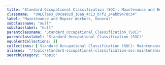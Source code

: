 ```yaml
--- 
 title: "Standard Occupational Classification (SOC): Maintenance and Repair Workers, General" 
 classname:  "OWLClass_80caa02d_16aa_4c13_b7f2_24abb9478c34" 
 label: "Maintenance and Repair Workers, General" 
 subclassname: "null" 
 subclasslabel: "null" 
 parentclassname: "Standard_Occupational_Classification_(SOC)" 
 parentclasslabel: "Standard Occupational Classification (SOC)" 
 equalentCollections: [] 
 collections: ['Standard Occupational Classification (SOC): Maintenance and Repair Workers, General']
 aliases:  "/topic/standard-occupational-classification-soc-maintenance-and-repair-workers-general"  
 searchCategory: "topic" 
---
```

